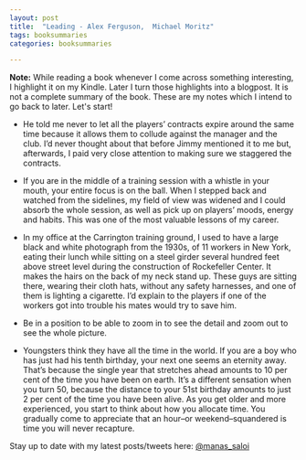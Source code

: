 ```yaml
---
layout: post
title:  "Leading - Alex Ferguson,  Michael Moritz"
tags: booksummaries
categories: booksummaries

---
```

**Note:** While reading a book whenever I come across something interesting, I highlight it on my Kindle. Later I turn those highlights into a blogpost. It is not a complete summary of the book. These are my notes which I intend to go back to later. Let's start!

- He told me never to let all the players’ contracts expire around the same time because it allows them to collude against the manager and the club. I’d never thought about that before Jimmy mentioned it to me but, afterwards, I paid very close attention to making sure we staggered the contracts.

- If you are in the middle of a training session with a whistle in your mouth, your entire focus is on the ball. When I stepped back and watched from the sidelines, my field of view was widened and I could absorb the whole session, as well as pick up on players’ moods, energy and habits. This was one of the most valuable lessons of my career.

- In my office at the Carrington training ground, I used to have a large black and white photograph from the 1930s, of 11 workers in New York, eating their lunch while sitting on a steel girder several hundred feet above street level during the construction of Rockefeller Center. It makes the hairs on the back of my neck stand up. These guys are sitting there, wearing their cloth hats, without any safety harnesses, and one of them is lighting a cigarette. I’d explain to the players if one of the workers got into trouble his mates would try to save him.

- Be in a position to be able to zoom in to see the detail and zoom out to see the whole picture.

- Youngsters think they have all the time in the world. If you are a boy who has just had his tenth birthday, your next one seems an eternity away. That’s because the single year that stretches ahead amounts to 10 per cent of the time you have been on earth. It’s a different sensation when you turn 50, because the distance to your 51st birthday amounts to just 2 per cent of the time you have been alive. As you get older and more experienced, you start to think about how you allocate time. You gradually come to appreciate that an hour–or weekend–squandered is time you will never recapture.

Stay up to date with my latest posts/tweets here: [@manas_saloi](http://twitter.com/manas_saloi)
